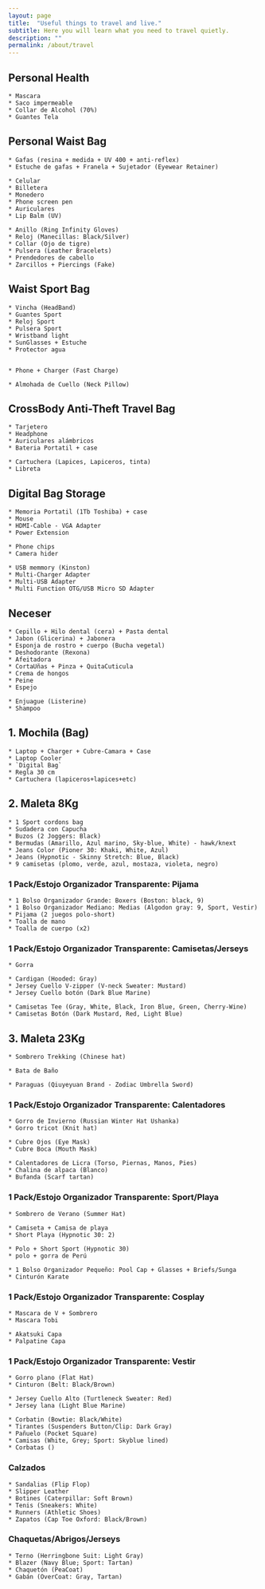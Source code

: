 ```yaml
---
layout: page
title:  "Useful things to travel and live."
subtitle: Here you will learn what you need to travel quietly.
description: ""
permalink: /about/travel
---
```


## Personal Health

    * Mascara  
    * Saco impermeable  
    * Collar de Alcohol (70%)  
    * Guantes Tela  

## Personal Waist Bag

    * Gafas (resina + medida + UV 400 + anti-reflex)  
    * Estuche de gafas + Franela + Sujetador (Eyewear Retainer)  

    * Celular  
    * Billetera  
    * Monedero  
    * Phone screen pen  
    * Auriculares  
    * Lip Balm (UV)  

    * Anillo (Ring Infinity Gloves)  
    * Reloj (Manecillas: Black/Silver)  
    * Collar (Ojo de tigre)  
    * Pulsera (Leather Bracelets)  
    * Prendedores de cabello  
    * Zarcillos + Piercings (Fake)  

## Waist Sport Bag

    * Vincha (HeadBand)  
    * Guantes Sport  
    * Reloj Sport  
    * Pulsera Sport  
    * Wristband light  
    * SunGlasses + Estuche  
    * Protector agua  


    * Phone + Charger (Fast Charge)  

    * Almohada de Cuello (Neck Pillow)  

## CrossBody Anti-Theft Travel Bag

    * Tarjetero  
    * Headphone  
    * Auriculares alámbricos 
    * Bateria Portatil + case  

    * Cartuchera (Lapices, Lapiceros, tinta)  
    * Libreta  

## Digital Bag Storage

    * Memoria Portatil (1Tb Toshiba) + case  
    * Mouse  
    * HDMI-Cable - VGA Adapter 
    * Power Extension  
    
    * Phone chips    
    * Camera hider  

    * USB memmory (Kinston)  
    * Multi-Charger Adapter  
    * Multi-USB Adapter  
    * Multi Function OTG/USB Micro SD Adapter  

## Neceser  

    * Cepillo + Hilo dental (cera) + Pasta dental  
    * Jabon (Glicerina) + Jabonera  
    * Esponja de rostro + cuerpo (Bucha vegetal)  
    * Deshodorante (Rexona)  
    * Afeitadora  
    * CortaUñas + Pinza + QuitaCuticula  
    * Crema de hongos  
    * Peine  
    * Espejo  

    * Enjuague (Listerine)  
    * Shampoo  

## 1. Mochila (Bag)

    * Laptop + Charger + Cubre-Camara + Case  
    * Laptop Cooler  
    * `Digital Bag`  
    * Regla 30 cm  
    * Cartuchera (lapiceros+lapices+etc)  

## 2. Maleta 8Kg

    * 1 Sport cordons bag  
    * Sudadera con Capucha  
    * Buzos (2 Joggers: Black)  
    * Bermudas (Amarillo, Azul marino, Sky-blue, White) - hawk/knext  
    * Jeans Color (Pioner 30: Khaki, White, Azul)  
    * Jeans (Hypnotic - Skinny Stretch: Blue, Black) 
    * 9 camisetas (plomo, verde, azul, mostaza, violeta, negro)  

### 1 Pack/Estojo Organizador Transparente: Pijama

    * 1 Bolso Organizador Grande: Boxers (Boston: black, 9)  
    * 1 Bolso Organizador Mediano: Medias (Algodon gray: 9, Sport, Vestir)  
    * Pijama (2 juegos polo-short)   
    * Toalla de mano  
    * Toalla de cuerpo (x2)  

### 1 Pack/Estojo Organizador Transparente: Camisetas/Jerseys

    * Gorra  

    * Cardigan (Hooded: Gray)  
    * Jersey Cuello V-zipper (V-neck Sweater: Mustard)  
    * Jersey Cuello botón (Dark Blue Marine)  

    * Camisetas Tee (Gray, White, Black, Iron Blue, Green, Cherry-Wine)  
    * Camisetas Botón (Dark Mustard, Red, Light Blue)  

## 3. Maleta 23Kg

    * Sombrero Trekking (Chinese hat)  

    * Bata de Baño    
    
    * Paraguas (Qiuyeyuan Brand - Zodiac Umbrella Sword)  

### 1 Pack/Estojo Organizador Transparente: Calentadores

    * Gorro de Invierno (Russian Winter Hat Ushanka)  
    * Gorro tricot (Knit hat)  

    * Cubre Ojos (Eye Mask)  
    * Cubre Boca (Mouth Mask)  

    * Calentadores de Licra (Torso, Piernas, Manos, Pies)  
    * Chalina de alpaca (Blanco)  
    * Bufanda (Scarf tartan)  

### 1 Pack/Estojo Organizador Transparente: Sport/Playa

    * Sombrero de Verano (Summer Hat)  

    * Camiseta + Camisa de playa  
    * Short Playa (Hypnotic 30: 2)  

    * Polo + Short Sport (Hypnotic 30)  
    * polo + gorra de Perú  

    * 1 Bolso Organizador Pequeño: Pool Cap + Glasses + Briefs/Sunga
    * Cinturón Karate  

### 1 Pack/Estojo Organizador Transparente: Cosplay

    * Mascara de V + Sombrero  
    * Mascara Tobi  

    * Akatsuki Capa  
    * Palpatine Capa  

### 1 Pack/Estojo Organizador Transparente: Vestir

    * Gorro plano (Flat Hat)  
    * Cinturon (Belt: Black/Brown)  

    * Jersey Cuello Alto (Turtleneck Sweater: Red)  
    * Jersey lana (Light Blue Marine)
    
    * Corbatin (Bowtie: Black/White)  
    * Tirantes (Suspenders Button/Clip: Dark Gray)  
    * Pañuelo (Pocket Square)  
    * Camisas (White, Grey; Sport: Skyblue lined)  
    * Corbatas ()  

### Calzados
 
    * Sandalias (Flip Flop)  
    * Slipper Leather  
    * Botines (Caterpillar: Soft Brown)  
    * Tenis (Sneakers: White)  
    * Runners (Athletic Shoes)  
    * Zapatos (Cap Toe Oxford: Black/Brown)  

<!--
    * Zapatillas sin Cordones (Slip-On Sneakers: Black)  
    * Zapatillas de Lona (Canvas Sneakers: Red)  
    * Zapatillas Chukka (Casual Chukka: Electric Blue)  
    * Mocasines (Loafers: Brown)  
-->

### Chaquetas/Abrigos/Jerseys

    * Terno (Herringbone Suit: Light Gray)  
    * Blazer (Navy Blue; Sport: Tartan)  
    * Chaquetón (PeaCoat)  
    * Gabán (OverCoat: Gray, Tartan)  

<!--
    * Chaqueta Jeans (Jeans Jacket: Blue)  
    * Chaqueta de Cuero (Leather Jacket: Black)  
    * Chaqueta de Corduroy Sherpa (Sherpa Corderoy Jacket)  
    * Poncho (Cloak Hoodie Stitching)  
-->    
